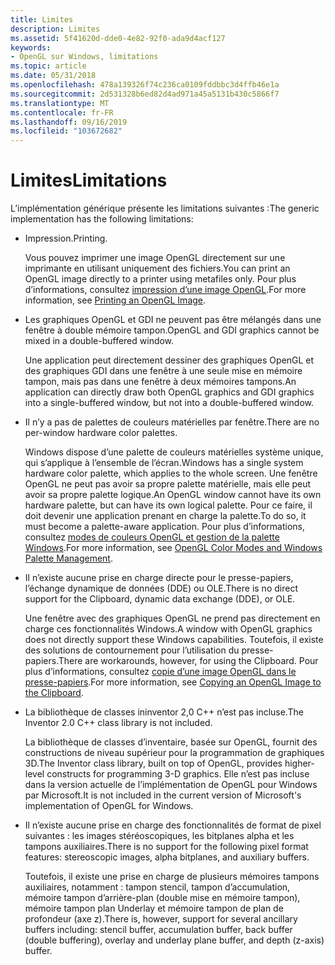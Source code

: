 ```yaml
---
title: Limites
description: Limites
ms.assetid: 5f41620d-dde0-4e82-92f0-ada9d4acf127
keywords:
- OpenGL sur Windows, limitations
ms.topic: article
ms.date: 05/31/2018
ms.openlocfilehash: 478a139326f74c236ca0109fddbbc3d4ffb46e1a
ms.sourcegitcommit: 2d531328b6ed82d4ad971a45a5131b430c5866f7
ms.translationtype: MT
ms.contentlocale: fr-FR
ms.lasthandoff: 09/16/2019
ms.locfileid: "103672682"
---
```

# <a name="limitations"></a><span data-ttu-id="4ffa3-104">Limites</span><span class="sxs-lookup"><span data-stu-id="4ffa3-104">Limitations</span></span>

<span data-ttu-id="4ffa3-105">L’implémentation générique présente les limitations suivantes :</span><span class="sxs-lookup"><span data-stu-id="4ffa3-105">The generic implementation has the following limitations:</span></span>

-   <span data-ttu-id="4ffa3-106">Impression.</span><span class="sxs-lookup"><span data-stu-id="4ffa3-106">Printing.</span></span>

    <span data-ttu-id="4ffa3-107">Vous pouvez imprimer une image OpenGL directement sur une imprimante en utilisant uniquement des fichiers.</span><span class="sxs-lookup"><span data-stu-id="4ffa3-107">You can print an OpenGL image directly to a printer using metafiles only.</span></span> <span data-ttu-id="4ffa3-108">Pour plus d’informations, consultez [impression d’une image OpenGL](printing-an-opengl-image.md).</span><span class="sxs-lookup"><span data-stu-id="4ffa3-108">For more information, see [Printing an OpenGL Image](printing-an-opengl-image.md).</span></span>

-   <span data-ttu-id="4ffa3-109">Les graphiques OpenGL et GDI ne peuvent pas être mélangés dans une fenêtre à double mémoire tampon.</span><span class="sxs-lookup"><span data-stu-id="4ffa3-109">OpenGL and GDI graphics cannot be mixed in a double-buffered window.</span></span>

    <span data-ttu-id="4ffa3-110">Une application peut directement dessiner des graphiques OpenGL et des graphiques GDI dans une fenêtre à une seule mise en mémoire tampon, mais pas dans une fenêtre à deux mémoires tampons.</span><span class="sxs-lookup"><span data-stu-id="4ffa3-110">An application can directly draw both OpenGL graphics and GDI graphics into a single-buffered window, but not into a double-buffered window.</span></span>

-   <span data-ttu-id="4ffa3-111">Il n’y a pas de palettes de couleurs matérielles par fenêtre.</span><span class="sxs-lookup"><span data-stu-id="4ffa3-111">There are no per-window hardware color palettes.</span></span>

    <span data-ttu-id="4ffa3-112">Windows dispose d’une palette de couleurs matérielles système unique, qui s’applique à l’ensemble de l’écran.</span><span class="sxs-lookup"><span data-stu-id="4ffa3-112">Windows has a single system hardware color palette, which applies to the whole screen.</span></span> <span data-ttu-id="4ffa3-113">Une fenêtre OpenGL ne peut pas avoir sa propre palette matérielle, mais elle peut avoir sa propre palette logique.</span><span class="sxs-lookup"><span data-stu-id="4ffa3-113">An OpenGL window cannot have its own hardware palette, but can have its own logical palette.</span></span> <span data-ttu-id="4ffa3-114">Pour ce faire, il doit devenir une application prenant en charge la palette.</span><span class="sxs-lookup"><span data-stu-id="4ffa3-114">To do so, it must become a palette-aware application.</span></span> <span data-ttu-id="4ffa3-115">Pour plus d’informations, consultez [modes de couleurs OpenGL et gestion de la palette Windows](opengl-color-modes-and-windows-palette-management.md).</span><span class="sxs-lookup"><span data-stu-id="4ffa3-115">For more information, see [OpenGL Color Modes and Windows Palette Management](opengl-color-modes-and-windows-palette-management.md).</span></span>

-   <span data-ttu-id="4ffa3-116">Il n’existe aucune prise en charge directe pour le presse-papiers, l’échange dynamique de données (DDE) ou OLE.</span><span class="sxs-lookup"><span data-stu-id="4ffa3-116">There is no direct support for the Clipboard, dynamic data exchange (DDE), or OLE.</span></span>

    <span data-ttu-id="4ffa3-117">Une fenêtre avec des graphiques OpenGL ne prend pas directement en charge ces fonctionnalités Windows.</span><span class="sxs-lookup"><span data-stu-id="4ffa3-117">A window with OpenGL graphics does not directly support these Windows capabilities.</span></span> <span data-ttu-id="4ffa3-118">Toutefois, il existe des solutions de contournement pour l’utilisation du presse-papiers.</span><span class="sxs-lookup"><span data-stu-id="4ffa3-118">There are workarounds, however, for using the Clipboard.</span></span> <span data-ttu-id="4ffa3-119">Pour plus d’informations, consultez [copie d’une image OpenGL dans le presse-papiers](copying-an-opengl-image-to-the-clipboard.md).</span><span class="sxs-lookup"><span data-stu-id="4ffa3-119">For more information, see [Copying an OpenGL Image to the Clipboard](copying-an-opengl-image-to-the-clipboard.md).</span></span>

-   <span data-ttu-id="4ffa3-120">La bibliothèque de classes ininventor 2,0 C++ n’est pas incluse.</span><span class="sxs-lookup"><span data-stu-id="4ffa3-120">The Inventor 2.0 C++ class library is not included.</span></span>

    <span data-ttu-id="4ffa3-121">La bibliothèque de classes d’inventaire, basée sur OpenGL, fournit des constructions de niveau supérieur pour la programmation de graphiques 3D.</span><span class="sxs-lookup"><span data-stu-id="4ffa3-121">The Inventor class library, built on top of OpenGL, provides higher-level constructs for programming 3-D graphics.</span></span> <span data-ttu-id="4ffa3-122">Elle n’est pas incluse dans la version actuelle de l’implémentation de OpenGL pour Windows par Microsoft.</span><span class="sxs-lookup"><span data-stu-id="4ffa3-122">It is not included in the current version of Microsoft's implementation of OpenGL for Windows.</span></span>

-   <span data-ttu-id="4ffa3-123">Il n’existe aucune prise en charge des fonctionnalités de format de pixel suivantes : les images stéréoscopiques, les bitplanes alpha et les tampons auxiliaires.</span><span class="sxs-lookup"><span data-stu-id="4ffa3-123">There is no support for the following pixel format features: stereoscopic images, alpha bitplanes, and auxiliary buffers.</span></span>

    <span data-ttu-id="4ffa3-124">Toutefois, il existe une prise en charge de plusieurs mémoires tampons auxiliaires, notamment : tampon stencil, tampon d’accumulation, mémoire tampon d’arrière-plan (double mise en mémoire tampon), mémoire tampon plan Underlay et mémoire tampon de plan de profondeur (axe z).</span><span class="sxs-lookup"><span data-stu-id="4ffa3-124">There is, however, support for several ancillary buffers including: stencil buffer, accumulation buffer, back buffer (double buffering), overlay and underlay plane buffer, and depth (z-axis) buffer.</span></span>

 

 




